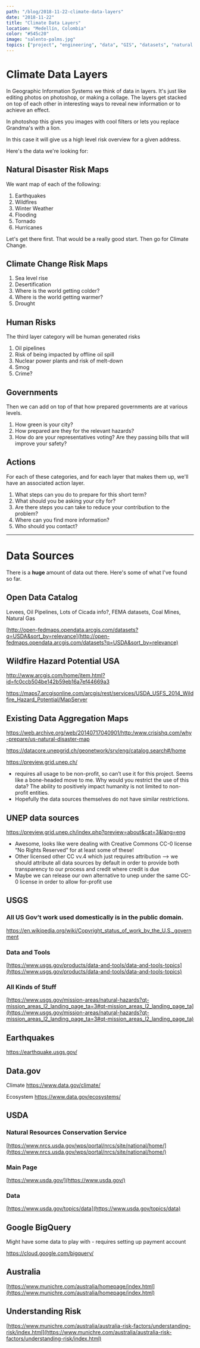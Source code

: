 ```yaml
---
path: "/blog/2018-11-22-climate-data-layers"
date: "2018-11-22"
title: "Climate Data Layers"
location: "Medellín, Colombia"
color: "#545c20"
image: "salento-palms.jpg"
topics: ["project", "engineering", "data", "GIS", "datasets", "natural disasters", "climate change"]
---
```


# Climate Data Layers

In Geographic Information Systems we think of data in layers. It's just like editing photos on photoshop, or making a collage. The layers get stacked on top of each other in interesting ways to reveal new information or to achieve an effect.

In photoshop this gives you images with cool filters or lets you replace Grandma's with a lion.

In this case it will give us a high level risk overview for a given address.

Here's the data we're looking for:

## Natural Disaster Risk Maps

We want map of each of the following:

1. Earthquakes
2. Wildfires
3. Winter Weather
4. Flooding
5. Tornado
6. Hurricanes

Let's get there first. That would be a really good start. Then go for Climate Change.

## Climate Change Risk Maps

1. Sea level rise
2. Desertification
3. Where is the world getting colder?
4. Where is the world getting warmer?
5. Drought


## Human Risks

The third layer category will be human generated risks

1. Oil pipelines
2. Risk of being impacted by offline oil spill
3. Nuclear power plants and risk of melt-down
4. Smog
5. Crime?


## Governments

Then we can add on top of that how prepared governments are at various levels.

1. How green is your city?
2. How prepared are they for the relevant hazards?
3. How do are your representatives voting? Are they passing bills that will improve your safety?


## Actions

For each of these categories, and for each layer that makes them up, we'll have an associated action layer.

1. What steps can you do to prepare for this short term?
2. What should you be asking your city for?
3. Are there steps you can take to reduce your contribution to the problem?
4. Where can you find more information?
5. Who should you contact?

---

# Data Sources

There is a **huge** amount of data out there. Here's some of what I've found so far.

## Open Data Catalog

Levees, Oil Pipelines, Lots of Cicada info?, FEMA datasets, Coal Mines, Natural Gas

[http://open-fedmaps.opendata.arcgis.com/datasets?q=USDA&sort_by=relevance](http://open-fedmaps.opendata.arcgis.com/datasets?q=USDA&sort_by=relevance)

## Wildfire Hazard Potential USA

http://www.arcgis.com/home/item.html?id=fc0ccb504be142b59eb16a7ef44669a3

https://maps7.arcgisonline.com/arcgis/rest/services/USDA_USFS_2014_Wildfire_Hazard_Potential/MapServer

## Existing Data Aggregation Maps

https://web.archive.org/web/20140717040901/http:/www.crisishq.com/why-prepare/us-natural-disaster-map

https://datacore.unepgrid.ch/geonetwork/srv/eng/catalog.search#/home

https://preview.grid.unep.ch/
* requires all usage to be non-profit, so can’t use it for this project. Seems like a bone-headed move to me. Why would you restrict the use of this data? The ability to positively impact humanity is not limited to non-profit entities.
* Hopefully the data sources themselves do not have similar restrictions.

## UNEP data sources

https://preview.grid.unep.ch/index.php?preview=about&cat=3&lang=eng

- Awesome, looks like were dealing with Creative Commons CC-0 license “No Rights Reserved” for at least some of these!
- Other licensed other CC vv.4 which just requires attribution —> we should attribute all data sources by default in order to provide both transparency to our process and credit where credit is due
- Maybe we can release our own alternative to unep under the same CC-0 license in order to allow for-profit use

## USGS

### All US Gov’t work used domestically is in the public domain.

https://en.wikipedia.org/wiki/Copyright_status_of_work_by_the_U.S._government

### Data and Tools

[https://www.usgs.gov/products/data-and-tools/data-and-tools-topics](https://www.usgs.gov/products/data-and-tools/data-and-tools-topics)

### All Kinds of Stuff

[https://www.usgs.gov/mission-areas/natural-hazards?qt-mission_areas_l2_landing_page_ta=3#qt-mission_areas_l2_landing_page_ta](https://www.usgs.gov/mission-areas/natural-hazards?qt-mission_areas_l2_landing_page_ta=3#qt-mission_areas_l2_landing_page_ta)

## Earthquakes

https://earthquake.usgs.gov/

## Data.gov

Climate https://www.data.gov/climate/

Ecosystem https://www.data.gov/ecosystems/

## USDA

### Natural Resources Conservation Service

[https://www.nrcs.usda.gov/wps/portal/nrcs/site/national/home/](https://www.nrcs.usda.gov/wps/portal/nrcs/site/national/home/)

### Main Page

[https://www.usda.gov/](https://www.usda.gov/)

### Data

[https://www.usda.gov/topics/data](https://www.usda.gov/topics/data)

## Google BigQuery

Might have some data to play with - requires setting up payment account

https://cloud.google.com/bigquery/

## Australia

[https://www.munichre.com/australia/homepage/index.html](https://www.munichre.com/australia/homepage/index.html)

## Understanding Risk

[https://www.munichre.com/australia/australia-risk-factors/understanding-risk/index.html](https://www.munichre.com/australia/australia-risk-factors/understanding-risk/index.html)
